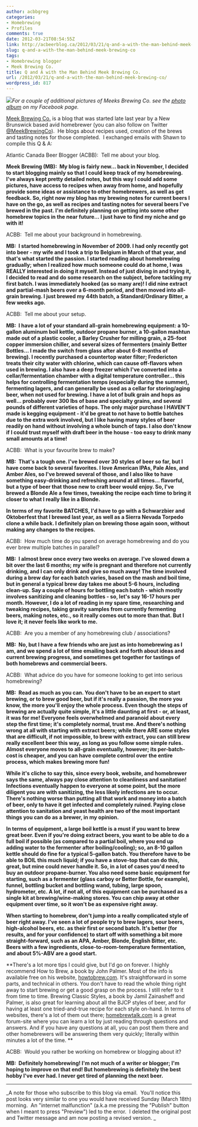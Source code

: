 ```yaml
---
author: acbbgreg
categories:
- Homebrewing
- Profiles
comments: true
date: 2012-03-21T08:54:55Z
link: http://acbeerblog.ca/2012/03/21/q-and-a-with-the-man-behind-meek-brewing-co/
slug: q-and-a-with-the-man-behind-meek-brewing-co
tags:
- Homebrewing blogger
- Meek Brewing Co.
title: Q and A with the Man Behind Meek Brewing Co.
url: /2012/03/21/q-and-a-with-the-man-behind-meek-brewing-co/
wordpress_id: 817
---
```


[![](http://acbeerblog.ca/wp-content/uploads/2012/03/meeks1.jpg)](http://acbeerblog.ca/wp-content/uploads/2012/03/meeks1.jpg)_For a couple of additional pictures of Meeks Brewing Co. see the [photo album](http://www.facebook.com/media/set/?set=a.209100975856759.33771.174315392668651&type=1) on my Facebook page._

[Meek Brewing Co.](http://meekbrewingco.blogspot.ca/) is a blog that was started late last year by a New Brunswick based avid homebrewer (you can also follow on Twitter [@MeekBrewingCo](https://twitter.com/#%21/MeekBrewingCo)).  He blogs about recipes used, creation of the brews and tasting notes for those completed.  I exchanged emails with Shawn to compile this Q & A:

Atlantic Canada Beer Blogger (ACBB):  Tell me about your blog.

**Meek Brewing (MB):  My blog is fairly new... back in November, I decided to start blogging mainly so that I could keep track of my homebrewing. I've always kept pretty detailed notes, but this way I could add some pictures, have access to recipes when away from home, and hopefully provide some ideas or assistance to other homebrewers, as well as get feedback. So, right now my blog has my brewing notes for current beers I have on the go, as well as recipes and tasting notes for several beers I've brewed in the past. I'm definitely planning on getting into some other homebrew topics in the near future... I just have to find my niche and go with it!**

ACBB:  Tell me about your background in homebrewing.

**MB:  I started homebrewing in November of 2009. I had only recently got into beer - my wife and I took a trip to Belgium in March of that year, and that's what started the passion. I started reading about homebrewing gradually; when I realized how much someone could do at home, I was REALLY interested in doing it myself. Instead of just diving in and trying it, I decided to read and do some research on the subject, before tackling my first batch. I was immediately hooked (as so many are)! I did nine extract and partial-mash beers over a 6-month period, and then moved into all-grain brewing. I just brewed my 44th batch, a Standard/Ordinary Bitter, a few weeks ago.**

ACBB:  Tell me about your setup.

**MB:  I have a lot of your standard all-grain homebrewing equipment: a 10-gallon aluminum boil kettle, outdoor propane burner, a 10-gallon mashtun made out of a plastic cooler, a Barley Crusher for milling grain, a 25-foot copper immersion chiller, and several sizes of fermenters (mainly Better Bottles... I made the switch from glass after about 6-8 months of brewing). I recently purchased a countertop water filter; Fredericton treats their city water with chlorine, which can cause off-flavors when used in brewing. I also have a deep freezer which I've converted into a cellar/fermentation chamber with a digital temperature controller... this helps for controlling fermentation temps (especially during the summer), fermenting lagers, and can generally be used as a cellar for storing/aging beer, when not used for brewing. I have a lot of bulk grain and hops as well... probably over 300 lbs of base and specialty grains, and several pounds of different varieties of hops. The only major purchase I HAVEN'T made is kegging equipment - it'd be great to not have to bottle batches due to the extra work involved, but I like having many styles of beer readily on hand without involving a whole bunch of taps. I also don't know if I could trust myself with draft beer in the house - too easy to drink many small amounts at a time!**

ACBB:  What is your favourite brew to make?

**MB:  That's a tough one. I've brewed over 30 styles of beer so far, but I have come back to several favorites. I love American IPAs, Pale Ales, and Amber Ales, so I've brewed several of those, and I also like to have something easy-drinking and refreshing around at all times... flavorful, but a type of beer that those new to craft beer would enjoy. So, I've brewed a Blonde Ale a few times, tweaking the recipe each time to bring it closer to what I really like in a Blonde.**

**In terms of my favorite BATCHES, I'd have to go with a Schwarzbier and Oktoberfest that I brewed last year, as well as a Sierra Nevada Torpedo clone a while back. I definitely plan on brewing those again soon, without making any changes to the recipes.**

ACBB:  How much time do you spend on average homebrewing and do you ever brew multiple batches in parallel?

**MB:  I almost brew once every two weeks on average. I've slowed down a bit over the last 6 months; my wife is pregnant and therefore not currently drinking, and I can only drink and give so much away! The time involved during a brew day for each batch varies, based on the mash and boil time, but in general a typical brew day takes me about 5-6 hours, including clean-up. Say a couple of hours for bottling each batch - which mostly involves sanitizing and cleaning bottles - so, let's say 16-17 hours per month. However, I do a lot of reading in my spare time, researching and tweaking recipes, taking gravity samples from currently fermenting beers, making notes, etc., so it really comes out to more than that. But I love it; it never feels like work to me.**

ACBB:  Are you a member of any homebrewing club / associations?

**MB:  No, but I have a few friends who are just as into homebrewing as I am, and we spend a lot of time emailing back and forth about ideas and current brewing progress, and sometimes get together for tastings of both homebrews and commercial beers.**

ACBB:  What advice do you have for someone looking to get into serious homebrewing?

**MB:  Read as much as you can. You don't have to be an expert to start brewing, or to brew good beer, but if it's really a passion, the more you know, the more you'll enjoy the whole process. Even though the steps of brewing are actually quite simple, it's a little daunting at first - or, at least, it was for me! Everyone feels overwhelmed and paranoid about every step the first time; it's completely normal, trust me. And there's nothing wrong at all with starting with extract beers; while there ARE some styles that are difficult, if not impossible, to brew with extract, you can still brew really excellent beer this way, as long as you follow some simple rules. Almost everyone moves to all-grain eventually, however; its per-batch-cost is cheaper, and you can have complete control over the entire process, which makes brewing more fun!**

**While it's cliche to say this, since every book, website, and homebrewer says the same, always pay close attention to cleanliness and sanitation! Infections eventually happen to everyone at some point, but the more diligent you are with sanitizing, the less likely infections are to occur. There's nothing worse than putting all that work and money into a batch of beer, only to have it get infected and completely ruined. Paying close attention to sanitation and yeast health are two of the most important things you can do as a brewer, in my opinion.**

**In terms of equipment, a large boil kettle is a must if you want to brew great beer. Even if you're doing extract beers, you want to be able to do a full boil if possible (as compared to a partial boil, where you end up adding water to the fermenter after boiling/cooling); so, an 8-10 gallon kettle should do fine for a typical 5-gallon batch. You therefore have to be able to BOIL this much liquid; if you have a stove-top that can do this, great, but mine could never handle it. So, in a lot of cases you'd need to buy an outdoor propane-burner. You also need some basic equipment for starting, such as a fermenter (glass carboy or Better Bottle, for example), funnel, bottling bucket and bottling wand, tubing, large spoon, hydrometer, etc. A lot, if not all, of this equipment can be purchased as a single kit at brewing/wine-making stores. You can chip away at other equipment over time, so it won't be as expensive right away.**

**When starting to homebrew, don't jump into a really complicated style of beer right away. I've seen a lot of people try to brew lagers, sour beers, high-alcohol beers, etc. as their first or second batch. It's better (for results, and for your confidence) to start off with something a bit more straight-forward, such as an APA, Amber, Blonde, English Bitter, etc. Beers with a few ingredients, close-to-room-temperature fermentation, and about 5%-ABV are a good start.**

**There's a lot more tips I could give, but I'd go on forever. I highly recommend How to Brew, a book by John Palmer. Most of the info is available free on his website, [howtobrew.com](http://howtobrew.com/). It's straightforward in some parts, and technical in others. You don't have to read the whole thing right away to start brewing or get a good grasp on the process. I still refer to it from time to time. Brewing Classic Styles, a book by Jamil Zainasheff and Palmer, is also great for learning about all the BJCP styles of beer, and for having at least one tried-and-true recipe for each style on-hand. In terms of websites, there's a lot of them out there; [homebrewtalk.com](http://www.homebrewtalk.com/) is a great forum-site where you can learn a lot by just reading through questions and answers. And if you have any questions at all, you can post them there and other homebrewers will be answering them very quickly; literally within minutes a lot of the time. **

ACBB:  Would you rather be working on homebrew or blogging about it?

**MB:  Definitely homebrewing! I'm not much of a writer or blogger; I'm hoping to improve on that end! But homebrewing is definitely the best hobby I've ever had. I never get tired of planning the next beer.**

____________________________________________________________________________________________________________________________________________

_A note for those who subscribe to this blog via email.  You'll notice this post looks very similar to one you would have received Sunday (March 18th) morning.  An "internet malfunction" (a.k.a me pressing the "Publish" button when I meant to press "Preview") led to the error.  I deleted the original post and Twitter message and am now posting a revised version. _
